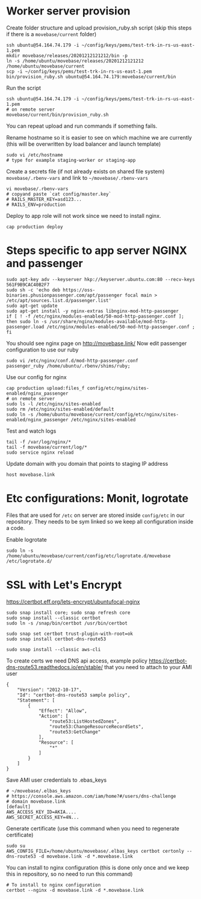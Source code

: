 # Worker server provision

Create folder structure and upload provision_ruby.sh script (skip this steps if
there is a `movebase/current` folder)
```
ssh ubuntu@54.164.74.179 -i ~/config/keys/pems/test-trk-in-rs-us-east-1.pem
mkdir movebase/releases/20201212121212/bin -p
ln -s /home/ubuntu/movebase/releases/20201212121212 /home/ubuntu/movebase/current
scp -i ~/config/keys/pems/test-trk-in-rs-us-east-1.pem  bin/provision_ruby.sh ubuntu@54.164.74.179:movebase/current/bin
```
Run the script

```
ssh ubuntu@54.164.74.179 -i ~/config/keys/pems/test-trk-in-rs-us-east-1.pem
# on remote server
movebase/current/bin/provision_ruby.sh
```
You can repeat upload and run commands if something fails.

Rename hostname so it is easier to see on which machine we are currently (this
will be overwritten by load balancer and launch template)

```
sudo vi /etc/hostname
# type for example staging-worker or staging-app
```

Create a secrets file (if not already exists on shared file system)
`movebase/.rbenv-vars` and link to `~/movebase/.rbenv-vars`
```
vi movebase/.rbenv-vars
# copyand paste `cat config/master.key`
# RAILS_MASTER_KEY=asd123...
# RAILS_ENV=production
```

Deploy to app role will not work since we need to install nginx.

```
cap production deploy
```

# Steps specific to app server NGINX and passenger

```
sudo apt-key adv --keyserver hkp://keyserver.ubuntu.com:80 --recv-keys 561F9B9CAC40B2F7
sudo sh -c 'echo deb https://oss-binaries.phusionpassenger.com/apt/passenger focal main > /etc/apt/sources.list.d/passenger.list'
sudo apt-get update
sudo apt-get install -y nginx-extras libnginx-mod-http-passenger
if [ ! -f /etc/nginx/modules-enabled/50-mod-http-passenger.conf ]; then sudo ln -s /usr/share/nginx/modules-available/mod-http-passenger.load /etc/nginx/modules-enabled/50-mod-http-passenger.conf ; fi
```

You should see nginx page on http://movebase.link/
Now edit passenger configuration to use our ruby
```
sudo vi /etc/nginx/conf.d/mod-http-passenger.conf
passenger_ruby /home/ubuntu/.rbenv/shims/ruby;
```

Use our config for nginx
```
cap production upload:files_f config/etc/nginx/sites-enabled/nginx_passenger
# on remote server
sudo ls -l /etc/nginx/sites-enabled
sudo rm /etc/nginx/sites-enabled/default
sudo ln -s /home/ubuntu/movebase/current/config/etc/nginx/sites-enabled/nginx_passenger /etc/nginx/sites-enabled
```

Test and watch logs

```
tail -f /var/log/nginx/*
tail -f movebase/current/log/*
sudo service nginx reload
```

Update domain with you domain that points to staging IP address
```
host movebase.link
```

# Etc configurations: Monit, logrotate

Files that are used for `/etc` on server are stored inside `config/etc` in our
repository. They needs to be sym linked so we keep all configuration inside a
code.

Enable logrotate
```
sudo ln -s /home/ubuntu/movebase/current/config/etc/logrotate.d/movebase /etc/logrotate.d/
```

# SSL with Let's Encrypt

https://certbot.eff.org/lets-encrypt/ubuntufocal-nginx

```
sudo snap install core; sudo snap refresh core
sudo snap install --classic certbot
sudo ln -s /snap/bin/certbot /usr/bin/certbot

sudo snap set certbot trust-plugin-with-root=ok
sudo snap install certbot-dns-route53

sudo snap install --classic aws-cli
```

To create certs we need DNS api access, example policy
https://certbot-dns-route53.readthedocs.io/en/stable/
that you need to attach to your AMI user
```
{
    "Version": "2012-10-17",
    "Id": "certbot-dns-route53 sample policy",
    "Statement": [
        {
            "Effect": "Allow",
            "Action": [
                "route53:ListHostedZones",
                "route53:ChangeResourceRecordSets",
                "route53:GetChange"
            ],
            "Resource": [
                "*"
            ]
        }
    ]
}

```

Save AMI user credentials to .ebas_keys
```
# ~/movebase/.elbas_keys
# https://console.aws.amazon.com/iam/home?#/users/dns-challenge
# domain movebase.link
[default]
AWS_ACCESS_KEY_ID=AKIA....
AWS_SECRET_ACCESS_KEY=4N...
```

Generate certificate (use this command when you need to regenerate certificate)
```
sudo su
AWS_CONFIG_FILE=/home/ubuntu/movebase/.elbas_keys certbot certonly --dns-route53 -d movebase.link -d *.movebase.link
```

You can install to nginx configuration (this is done only once and we keep this
in repository, so no need to run this command)
```
# To install to nginx configuration
certbot --nginx -d movebase.link -d *.movebase.link
```
